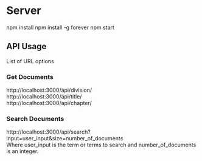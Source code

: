 # Server

npm install 
npm install -g forever
npm start

## API Usage
List of URL options
### Get Documents
http://localhost:3000/api/division/
<br>
http://localhost:3000/api/title/
<br>
http://localhost:3000/api/chapter/
### Search Documents
http://localhost:3000/api/search?input=user_input&size=number_of_documents
<br>
Where user_input is the term or terms to search and number_of_documents is an integer.

